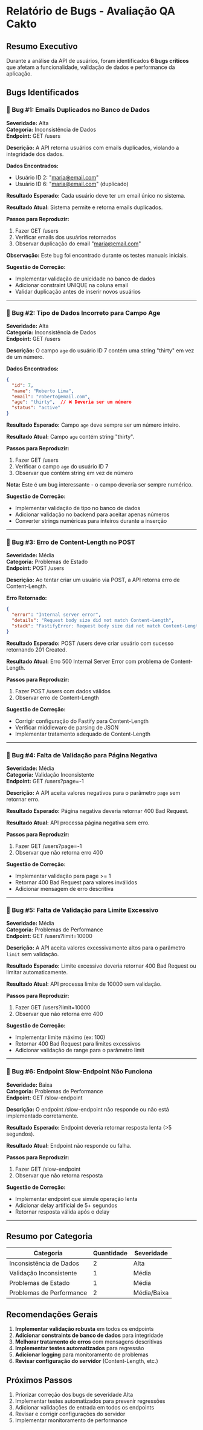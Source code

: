 # Relatório de Bugs - Avaliação QA Cakto

## Resumo Executivo

Durante a análise da API de usuários, foram identificados **6 bugs críticos** que afetam a funcionalidade, validação de dados e performance da aplicação.

## Bugs Identificados

### 🐛 Bug #1: Emails Duplicados no Banco de Dados
**Severidade:** Alta  
**Categoria:** Inconsistência de Dados  
**Endpoint:** GET /users

**Descrição:**
A API retorna usuários com emails duplicados, violando a integridade dos dados.

**Dados Encontrados:**
- Usuário ID 2: "maria@email.com" 
- Usuário ID 6: "maria@email.com" (duplicado)

**Resultado Esperado:**
Cada usuário deve ter um email único no sistema.

**Resultado Atual:**
Sistema permite e retorna emails duplicados.

**Passos para Reproduzir:**
1. Fazer GET /users
2. Verificar emails dos usuários retornados
3. Observar duplicação do email "maria@email.com"

**Observação:** Este bug foi encontrado durante os testes manuais iniciais.

**Sugestão de Correção:**
- Implementar validação de unicidade no banco de dados
- Adicionar constraint UNIQUE na coluna email
- Validar duplicação antes de inserir novos usuários

---

### 🐛 Bug #2: Tipo de Dados Incorreto para Campo Age
**Severidade:** Alta  
**Categoria:** Inconsistência de Dados  
**Endpoint:** GET /users

**Descrição:**
O campo `age` do usuário ID 7 contém uma string "thirty" em vez de um número.

**Dados Encontrados:**
```json
{
  "id": 7,
  "name": "Roberto Lima",
  "email": "roberto@email.com",
  "age": "thirty",  // ❌ Deveria ser um número
  "status": "active"
}
```

**Resultado Esperado:**
Campo `age` deve sempre ser um número inteiro.

**Resultado Atual:**
Campo `age` contém string "thirty".

**Passos para Reproduzir:**
1. Fazer GET /users
2. Verificar o campo `age` do usuário ID 7
3. Observar que contém string em vez de número

**Nota:** Este é um bug interessante - o campo deveria ser sempre numérico.

**Sugestão de Correção:**
- Implementar validação de tipo no banco de dados
- Adicionar validação no backend para aceitar apenas números
- Converter strings numéricas para inteiros durante a inserção

---

### 🐛 Bug #3: Erro de Content-Length no POST
**Severidade:** Média  
**Categoria:** Problemas de Estado  
**Endpoint:** POST /users

**Descrição:**
Ao tentar criar um usuário via POST, a API retorna erro de Content-Length.

**Erro Retornado:**
```json
{
  "error": "Internal server error",
  "details": "Request body size did not match Content-Length",
  "stack": "FastifyError: Request body size did not match Content-Length"
}
```

**Resultado Esperado:**
POST /users deve criar usuário com sucesso retornando 201 Created.

**Resultado Atual:**
Erro 500 Internal Server Error com problema de Content-Length.

**Passos para Reproduzir:**
1. Fazer POST /users com dados válidos
2. Observar erro de Content-Length

**Sugestão de Correção:**
- Corrigir configuração do Fastify para Content-Length
- Verificar middleware de parsing de JSON
- Implementar tratamento adequado de Content-Length

---

### 🐛 Bug #4: Falta de Validação para Página Negativa
**Severidade:** Média  
**Categoria:** Validação Inconsistente  
**Endpoint:** GET /users?page=-1

**Descrição:**
A API aceita valores negativos para o parâmetro `page` sem retornar erro.

**Resultado Esperado:**
Página negativa deveria retornar 400 Bad Request.

**Resultado Atual:**
API processa página negativa sem erro.

**Passos para Reproduzir:**
1. Fazer GET /users?page=-1
2. Observar que não retorna erro 400

**Sugestão de Correção:**
- Implementar validação para page >= 1
- Retornar 400 Bad Request para valores inválidos
- Adicionar mensagem de erro descritiva

---

### 🐛 Bug #5: Falta de Validação para Limite Excessivo
**Severidade:** Média  
**Categoria:** Problemas de Performance  
**Endpoint:** GET /users?limit=10000

**Descrição:**
A API aceita valores excessivamente altos para o parâmetro `limit` sem validação.

**Resultado Esperado:**
Limite excessivo deveria retornar 400 Bad Request ou limitar automaticamente.

**Resultado Atual:**
API processa limite de 10000 sem validação.

**Passos para Reproduzir:**
1. Fazer GET /users?limit=10000
2. Observar que não retorna erro 400

**Sugestão de Correção:**
- Implementar limite máximo (ex: 100)
- Retornar 400 Bad Request para limites excessivos
- Adicionar validação de range para o parâmetro limit

---

### 🐛 Bug #6: Endpoint Slow-Endpoint Não Funciona
**Severidade:** Baixa  
**Categoria:** Problemas de Performance  
**Endpoint:** GET /slow-endpoint

**Descrição:**
O endpoint /slow-endpoint não responde ou não está implementado corretamente.

**Resultado Esperado:**
Endpoint deveria retornar resposta lenta (>5 segundos).

**Resultado Atual:**
Endpoint não responde ou falha.

**Passos para Reproduzir:**
1. Fazer GET /slow-endpoint
2. Observar que não retorna resposta

**Sugestão de Correção:**
- Implementar endpoint que simule operação lenta
- Adicionar delay artificial de 5+ segundos
- Retornar resposta válida após o delay

---

## Resumo por Categoria

| Categoria | Quantidade | Severidade |
|-----------|------------|------------|
| Inconsistência de Dados | 2 | Alta |
| Validação Inconsistente | 1 | Média |
| Problemas de Estado | 1 | Média |
| Problemas de Performance | 2 | Média/Baixa |

## Recomendações Gerais

1. **Implementar validação robusta** em todos os endpoints
2. **Adicionar constraints de banco de dados** para integridade
3. **Melhorar tratamento de erros** com mensagens descritivas
4. **Implementar testes automatizados** para regressão
5. **Adicionar logging** para monitoramento de problemas
6. **Revisar configuração do servidor** (Content-Length, etc.)

## Próximos Passos

1. Priorizar correção dos bugs de severidade Alta
2. Implementar testes automatizados para prevenir regressões
3. Adicionar validações de entrada em todos os endpoints
4. Revisar e corrigir configurações do servidor
5. Implementar monitoramento de performance
